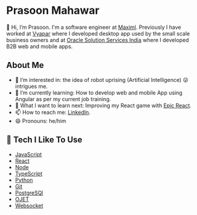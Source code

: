 # Prasoon Mahawar

👋 Hi, I’m Prasoon. I'm a software engineer at [Maximl](https://maximl.com/).
Previously I have worked at [Vyapar](https://vyaparapp.in/) where I developed desktop app used by the small scale business owners and at [Oracle Solution Services India](https://www.oracle.com/in/index.html) where I developed B2B web and mobile apps.

## About Me

- 👀 I’m interested in: the idea of robot uprising (Artificial Intelligence) 😜 intrigues me.
- 🌱 I’m currently learning: How to develop web and mobile App using Angular as per my current job training.
- 🤔 What I want to learn next: Improving my React game with [Epic React](https://epicreact.dev/).
- 📫 How to reach me: [LinkedIn](linkedin.com/in/prasoon-mahawar-873051119).
- 😄 Pronouns: he/him

## 🔧 Tech I Like To Use

- [JavaScript](#)
- [React](https://reactjs.org/)
- [Node](https://nodejs.org/)
- [TypeScript](https://www.typescriptlang.org/)
- [Python](https://www.python.org/)
- [Git](https://git-scm.com/)
- [PostgreSQl](https://www.postgresql.org/)
- [OJET](https://www.oracle.com/webfolder/technetwork/jet/index.html)
- [Websocket](#)





<!---
prasoonmhwr/prasoonmhwr is a ✨ special ✨ repository because its `README.md` (this file) appears on your GitHub profile.
You can click the Preview link to take a look at your changes.
--->
